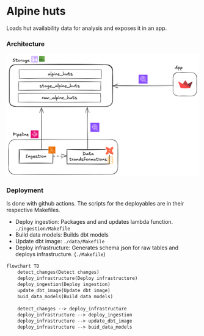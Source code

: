 # Alpine huts

Loads hut availability data for analysis and exposes it in an app.

### Architecture

![Architecture](./architecture.png)

### Deployment
Is done with github actions. The scripts for the deployables are in their respective Makefiles.

- Deploy ingestion: Packages and and updates lambda function. `./ingestion/Makefile`
- Build data models: Builds dbt models
- Update dbt image: `./data/Makefile`
- Deploy infrastructure: Generates schema json for raw tables and deploys infrastructure. (`./Makefile`)




`````mermaid
flowchart TD
    detect_changes(Detect changes)
    deploy_infrastructure(Deploy infrastructure)
    deploy_ingestion(Deploy ingestion)
    update_dbt_image(Update dbt image)
    buid_data_models(Build data models)

    detect_changes --> deploy_infrastructure
    deploy_infrastructure --> deploy_ingestion
    deploy_infrastructure --> update_dbt_image
    deploy_infrastructure --> buid_data_models
`````
